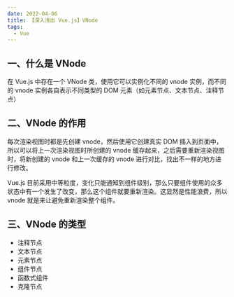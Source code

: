 ```yaml
---
date: 2022-04-06
title: 【深入浅出 Vue.js】VNode
tags: 
  - Vue
---
```


## 一、什么是 VNode

在 Vue.js 中存在一个 VNode 类，使用它可以实例化不同的 vnode 实例，而不同的 vnode 实例各自表示不同类型的 DOM 元素（如元素节点、文本节点、注释节点）

## 二、VNode 的作用

每次渲染视图时都是先创建 vnode，然后使用它创建真实 DOM 插入到页面中，所以可以将上一次渲染视图时所创建的 vnode 缓存起来，之后需要重新渲染视图时，将新创建的 vnode 和上一次缓存的 vnode 进行对比，找出不一样的地方进行修改。

Vue.js 目前采用中等粒度，变化只能通知到组件级别，那么只要组件使用的众多状态中有一个发生了改变，那么这个组件就要重新渲染。这显然是性能浪费，所以 vnode 就是来让避免重新渲染整个组件。

## 三、VNode 的类型

- 注释节点
- 文本节点
- 元素节点
- 组件节点
- 函数式组件
- 克隆节点